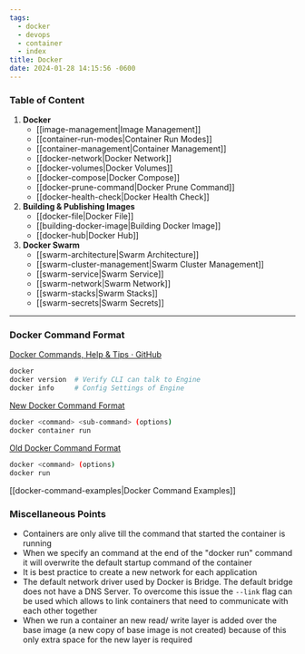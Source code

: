 ```yaml
---
tags:
  - docker
  - devops
  - container
  - index
title: Docker
date: 2024-01-28 14:15:56 -0600
---
```


### Table of Content

1. **Docker**
	* [[image-management|Image Management]]
	* [[container-run-modes|Container Run Modes]]
	* [[container-management|Container Management]]
	* [[docker-network|Docker Network]]
	* [[docker-volumes|Docker Volumes]]
	* [[docker-compose|Docker Compose]]
	* [[docker-prune-command|Docker Prune Command]]
	* [[docker-health-check|Docker Health Check]]
2. **Building & Publishing Images**
	* [[docker-file|Docker File]]
	* [[building-docker-image|Building Docker Image]]
	* [[docker-hub|Docker Hub]]
3. **Docker Swarm**
	* [[swarm-architecture|Swarm Architecture]]
	* [[swarm-cluster-management|Swarm Cluster Management]]
	* [[swarm-service|Swarm Service]]
	* [[swarm-network|Swarm Network]]
	* [[swarm-stacks|Swarm Stacks]]
	* [[swarm-secrets|Swarm Secrets]]

---

### Docker Command Format

[Docker Commands, Help & Tips · GitHub](https://gist.github.com/bradtraversy/89fad226dc058a41b596d586022a9bd3)

````bash
docker
docker version 	# Verify CLI can talk to Engine
docker info     # Config Settings of Engine
````

<u>New Docker Command Format</u>

````bash
docker <command> <sub-command> (options)
docker container run
````

<u>Old Docker Command Format</u>

````bash
docker <command> (options)
docker run
````

[[docker-command-examples|Docker Command Examples]]

### Miscellaneous Points

* Containers are only alive till the command that started the container is running
* When we specify an command at the end of the "docker run" command it will overwrite the default startup command of the container
* It is best practice to create a new network for each application
* The default network driver used by Docker is Bridge. The default bridge does not have a DNS Server. To overcome this issue the `--link` flag can be used which allows to link containers that need to communicate with each other together
* When we run a container an new read/ write layer is added over the base image (a new copy of base image is not created) because of this only extra space for the new layer is required
